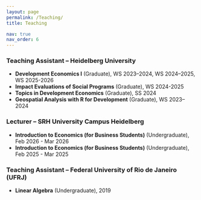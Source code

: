 ```yaml
---
layout: page
permalink: /Teaching/
title: Teaching

nav: true
nav_order: 6
---
```



### Teaching Assistant – Heidelberg University


- **Development Economics I** (Graduate), WS 2023–2024, WS 2024–2025, WS 2025-2026
- **Impact Evaluations of Social Programs** (Graduate), WS 2024-2025
- **Topics in Development Economics** (Graduate), SS 2024
- **Geospatial Analysis with R for Development** (Graduate), WS 2023–2024


### Lecturer – SRH University Campus Heidelberg

- **Introduction to Economics (for Business Students)** (Undergraduate), Feb 2026 - Mar 2026
- **Introduction to Economics (for Business Students)** (Undergraduate), Feb 2025 - Mar 2025


### Teaching Assistant – Federal University of Rio de Janeiro (UFRJ)

- **Linear Algebra** (Undergraduate), 2019

